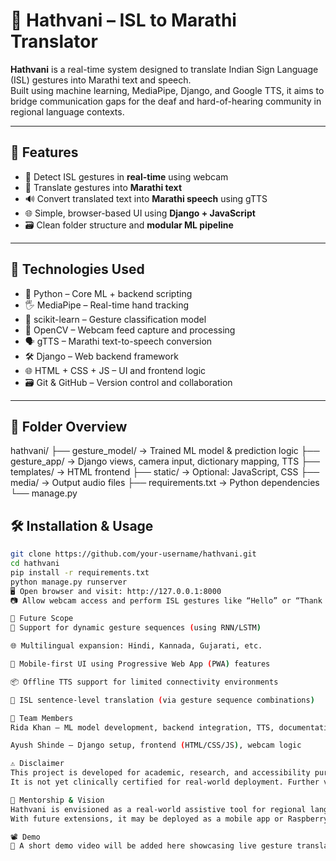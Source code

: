 # 🤝 Hathvani – ISL to Marathi Translator

**Hathvani** is a real-time system designed to translate Indian Sign Language (ISL) gestures into Marathi text and speech.  
Built using machine learning, MediaPipe, Django, and Google TTS, it aims to bridge communication gaps for the deaf and hard-of-hearing community in regional language contexts.

---

## 🧩 Features

- 🎥 Detect ISL gestures in **real-time** using webcam  
- 📝 Translate gestures into **Marathi text**  
- 🔊 Convert translated text into **Marathi speech** using gTTS  
- 🌐 Simple, browser-based UI using **Django + JavaScript**  
- 🗃️ Clean folder structure and **modular ML pipeline**  

---

## 🧠 Technologies Used

- 🐍 Python – Core ML + backend scripting  
- 🖐️ MediaPipe – Real-time hand tracking  
- 🧮 scikit-learn – Gesture classification model  
- 🎥 OpenCV – Webcam feed capture and processing  
- 🗣️ gTTS – Marathi text-to-speech conversion  
- 🛠️ Django – Web backend framework  
- 🌐 HTML + CSS + JS – UI and frontend logic  
- 🗃️ Git & GitHub – Version control and collaboration  

---

## 📁 Folder Overview

hathvani/
├── gesture_model/ → Trained ML model & prediction logic
├── gesture_app/ → Django views, camera input, dictionary mapping, TTS
├── templates/ → HTML frontend
├── static/ → Optional: JavaScript, CSS
├── media/ → Output audio files
├── requirements.txt → Python dependencies
└── manage.py


## 🛠️ Installation & Usage

```bash
git clone https://github.com/your-username/hathvani.git
cd hathvani
pip install -r requirements.txt
python manage.py runserver
🖥 Open browser and visit: http://127.0.0.1:8000
📷 Allow webcam access and perform ISL gestures like “Hello” or “Thank you”

🔮 Future Scope
🔁 Support for dynamic gesture sequences (using RNN/LSTM)

🌐 Multilingual expansion: Hindi, Kannada, Gujarati, etc.

📱 Mobile-first UI using Progressive Web App (PWA) features

📦 Offline TTS support for limited connectivity environments

🧩 ISL sentence-level translation (via gesture sequence combinations)

👥 Team Members
Rida Khan – ML model development, backend integration, TTS, documentation

Ayush Shinde – Django setup, frontend (HTML/CSS/JS), webcam logic

⚠️ Disclaimer
This project is developed for academic, research, and accessibility purposes.
It is not yet clinically certified for real-world deployment. Further validation is needed.

💼 Mentorship & Vision
Hathvani is envisioned as a real-world assistive tool for regional language accessibility, enabling communication for the deaf and hard-of-hearing community.
With future extensions, it may be deployed as a mobile app or Raspberry Pi-based embedded device.

📽️ Demo
🎥 A short demo video will be added here showcasing live gesture translation.


